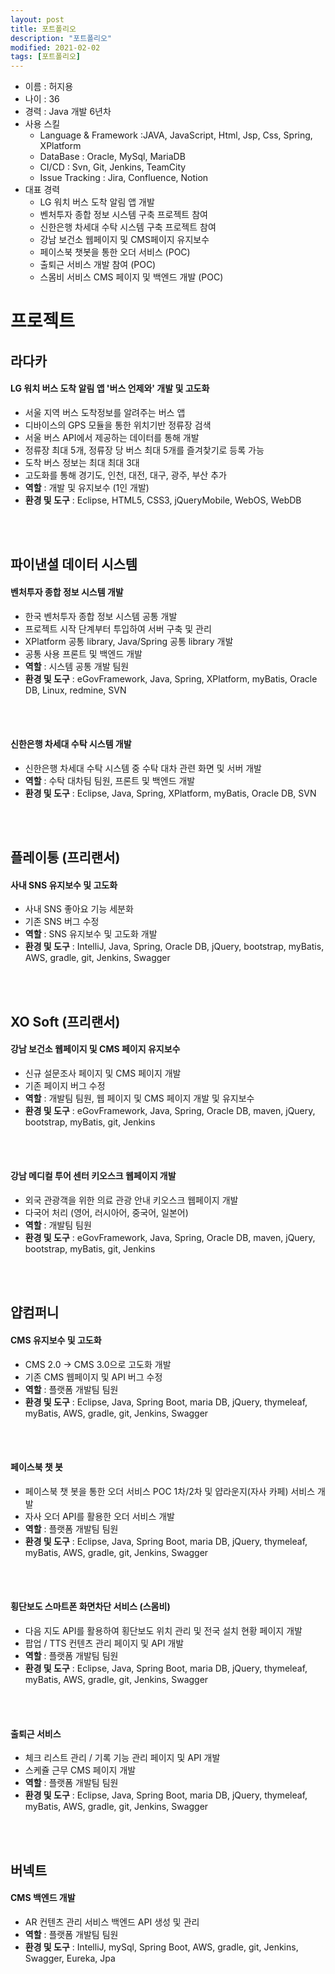 ```yaml
---
layout: post
title: 포트폴리오
description: "포트폴리오"
modified: 2021-02-02
tags: [포트폴리오]
---
```


* 이름 : 허지용
* 나이 : 36
* 경력 : Java 개발 6년차
* 사용 스킬
  * Language & Framework :JAVA, JavaScript, Html, Jsp, Css, Spring, XPlatform
  * DataBase : Oracle, MySql, MariaDB
  * CI/CD : Svn, Git, Jenkins, TeamCity
  * Issue Tracking : Jira, Confluence, Notion
* 대표 경력
  * LG 워치 버스 도착 알림 앱 개발
  * 벤처투자 종합 정보 시스템 구축 프로젝트 참여
  * 신한은행 차세대 수탁 시스템 구축 프로젝트 참여
  * 강남 보건소 웹페이지 및 CMS페이지 유지보수 
  * 페이스북 챗봇을 통한 오더 서비스 (POC)
  * 출퇴근 서비스 개발 참여 (POC)
  * 스몸비 서비스 CMS 페이지 및 백엔드 개발 (POC)
    
# 프로젝트

## 라다카 
#### LG 워치 버스 도착 알림 앱 '버스 언제와' 개발 및 고도화
  * 서울 지역 버스 도착정보를 알려주는 버스 앱
  * 디바이스의 GPS 모듈을 통한 위치기반 정류장 검색
  * 서울 버스 API에서 제공하는 데이터를 통해 개발
  * 정류장 최대 5개, 정류장 당 버스 최대 5개를 즐겨찿기로 등록 가능
  * 도착 버스 정보는 최대 최대 3대
  * 고도화를 통해 경기도, 인천, 대전, 대구, 광주, 부산 추가 
  * <b>역할</b> : 개발 및 유지보수 (1인 개발)
  * <b>환경 및 도구</b> : Eclipse, HTML5, CSS3, jQueryMobile, WebOS, WebDB
<br/>
<br/>    
    
## 파이낸셜 데이터 시스템
#### 벤처투자 종합 정보 시스템 개발
  * 한국 벤처투자 종합 정보 시스템 공통 개발
  * 프로젝트 시작 단계부터 투입하여 서버 구축 및 관리
  * XPlatform 공통 library, Java/Spring 공통 library 개발
  * 공통 사용 프론트 및 백엔드 개발
  * <b>역할</b> : 시스템 공통 개발 팀원
  * <b>환경 및 도구</b> : eGovFramework, Java, Spring, XPlatform, myBatis, Oracle DB, Linux, redmine, SVN
<br/>
<br/>
    
#### 신한은행 차세대 수탁 시스템 개발
  * 신한은행 차세대 수탁 시스템 중 수탁 대차 관련 화면 및 서버 개발
  * <b>역할</b> : 수탁 대차팀 팀원, 프론트 및 백엔드 개발
  * <b>환경 및 도구</b> : Eclipse, Java, Spring, XPlatform, myBatis, Oracle DB, SVN
<br/>
<br/>
    
## 플레이통 (프리랜서)
#### 사내 SNS 유지보수 및 고도화
  * 사내 SNS 좋아요 기능 세분화
  * 기존 SNS 버그 수정
  * <b>역할</b> : SNS 유지보수 및 고도화 개발
  * <b>환경 및 도구</b> : IntelliJ, Java, Spring, Oracle DB, jQuery, bootstrap, myBatis, AWS, gradle, git, Jenkins, Swagger
<br/>
<br/>
    
## XO Soft (프리랜서)    
#### 강남 보건소 웹페이지 및 CMS 페이지 유지보수 
  * 신규 설문조사 페이지 및 CMS 페이지 개발
  * 기존 페이지 버그 수정
  * <b>역할</b> : 개발팀 팀원, 웹 페이지 및 CMS 페이지 개발 및 유지보수
  * <b>환경 및 도구</b> : eGovFramework, Java, Spring, Oracle DB, maven, jQuery, bootstrap, myBatis, git, Jenkins
<br/>
<br/>

#### 강남 메디컬 투어 센터 키오스크 웹페이지 개발
  * 외국 관광객을 위한 의료 관광 안내 키오스크 웹페이지 개발
  * 다국어 처리 (영어, 러시아어, 중국어, 일본어)
  * <b>역할</b> : 개발팀 팀원
  * <b>환경 및 도구</b> : eGovFramework, Java, Spring, Oracle DB, maven, jQuery, bootstrap, myBatis, git, Jenkins
<br/>
<br/>
    
## 얍컴퍼니    
#### CMS 유지보수 및 고도화
  * CMS 2.0 -> CMS 3.0으로 고도화 개발
  * 기존 CMS 웹페이지 및 API 버그 수정
  * <b>역할</b> : 플랫폼 개발팀 팀원
  * <b>환경 및 도구</b> : Eclipse, Java, Spring Boot, maria DB, jQuery, thymeleaf, myBatis, AWS, gradle, git, Jenkins, Swagger
<br/>
<br/>

#### 페이스북 챗 봇 
  * 페이스북 챗 봇을 통한 오더 서비스 POC 1차/2차 및 얍라운지(자사 카페) 서비스 개발 
  * 자사 오더 API를 활용한 오더 서비스 개발
  * <b>역할</b> : 플랫폼 개발팀 팀원
  * <b>환경 및 도구</b> : Eclipse, Java, Spring Boot, maria DB, jQuery, thymeleaf, myBatis, AWS, gradle, git, Jenkins, Swagger
<br/>
<br/>

#### 횡단보도 스마트폰 화면차단 서비스 (스몸비)
  * 다음 지도 API를 활용하여 횡단보도 위치 관리 및 전국 설치 현황 페이지 개발
  * 팝업 / TTS 컨텐츠 관리 페이지 및 API 개발
  * <b>역할</b> : 플랫폼 개발팀 팀원
  * <b>환경 및 도구</b> : Eclipse, Java, Spring Boot, maria DB, jQuery, thymeleaf, myBatis, AWS, gradle, git, Jenkins, Swagger
<br/>
<br/>

#### 출퇴근 서비스
  * 체크 리스트 관리 / 기록 기능 관리 페이지 및 API 개발
  * 스케쥴 근무 CMS 페이지 개발
  * <b>역할</b> : 플랫폼 개발팀 팀원
  * <b>환경 및 도구</b> : Eclipse, Java, Spring Boot, maria DB, jQuery, thymeleaf, myBatis, AWS, gradle, git, Jenkins, Swagger
<br/>
<br/>
    
## 버넥트    
#### CMS 백엔드 개발
  * AR 컨텐츠 관리 서비스 백엔드 API 생성 및 관리
  * <b>역할</b> : 플랫폼 개발팀 팀원
  * <b>환경 및 도구</b> : IntelliJ, mySql, Spring Boot, AWS, gradle, git, Jenkins, Swagger, Eureka, Jpa